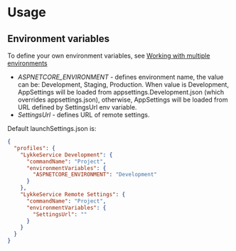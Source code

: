 ﻿# Usage

## Environment variables

To define your own environment variables, see [Working with multiple environments](https://docs.microsoft.com/en-us/aspnet/core/fundamentals/environments)

* *ASPNETCORE_ENVIRONMENT* - defines environment name, the value can be: Development, Staging, Production. When value is Development, 
AppSettings will be loaded from appsettings.Development.json (which overrides appsettings.json), 
otherwise, AppSettings will be loaded from URL defined by SettingsUrl env variable.
* *SettingsUrl* - defines URL of remote settings. 

Default launchSettings.json is:

```json
{
  "profiles": {
    "LykkeService Development": {
      "commandName": "Project",
      "environmentVariables": {
        "ASPNETCORE_ENVIRONMENT": "Development"
      }
    },
    "LykkeService Remote Settings": {
      "commandName": "Project",
      "environmentVariables": {
        "SettingsUrl": ""
      }
    }
  }
}
```